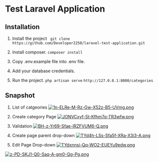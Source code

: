 # Test Laravel Application

## Installation
1. Install the project
` git clone https://github.com/Developer2250/laravel-test-application.git`

2. Install composer.
` composer install `

3. Copy .env.example file into .env file.

4. Add your database credentials.

5. Run the project.
` php artisan serve `
` http://127.0.0.1:8000/categories `

## Snapshot
1. List of catgeories
[![1n-ELRe-M-Rz-Gw-X52z-B5-UVmg.png](https://i.postimg.cc/NGRZ45b8/1n-ELRe-M-Rz-Gw-X52z-B5-UVmg.png)](https://postimg.cc/RqVPCCkq)

2. Create category Page
[![JONVCxyf-St-Kfhm7q-TR3wfw.png](https://i.postimg.cc/hGqdVZG1/JONVCxyf-St-Kfhm7q-TR3wfw.png)](https://postimg.cc/FYDz4Z3Y)
 
3. Validation 
[![BH-z-Yr69-Sfae-IRZFVUM6-Q.png](https://i.postimg.cc/dQdhwPjQ/BH-z-Yr69-Sfae-IRZFVUM6-Q.png)](https://postimg.cc/Lh993WWG)

4. Create page parent drop-down
[![TYd4h-LSs-Sfa5f-XRa-X3i3-A.png](https://i.postimg.cc/NFpqBjNP/TYd4h-LSs-Sfa5f-XRa-X3i3-A.png)](https://postimg.cc/H8cPtd1Q)

5. Edit Page Drop-down
[![TYdxnnsi-Qq-WO2-EUEYu9edw.png](https://i.postimg.cc/fLPrMqmm/TYdxnnsi-Qq-WO2-EUEYu9edw.png)](https://postimg.cc/Q9pbbb6d)

[![z-PD-SKJ1-Q0-Saq-A-gm0-Qg-Pg.png](https://i.postimg.cc/2SqJKDWm/z-PD-SKJ1-Q0-Saq-A-gm0-Qg-Pg.png)](https://postimg.cc/CRgmR9J6)
